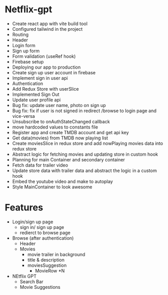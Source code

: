 # Netflix-gpt
- Create react app with vite build tool
- Configured tailwind in the project
- Routing
- Header
- Login form
- Sign up form
- Form validation (useRef hook)
- Firebase setup
- Deploying our app to production
- Create sign up user account in firebase
- Implement sign in user api
- Authentication
- Add Redux Store with userSlice
- Implemented Sign Out
- Update user profile api
- Bug fix: update user name, photo on sign up
- Bug fix: fix if user is not signed in redirect /browse to login page and vice-versa
- Unsubscribe to onAuthStateChanged callback
- move hardcoded values to constants file
- Register app and create TMDB account and get api key
- Get data(movies) from TMDB now playing list
- Create moviesSlice in redux store and add nowPlaying movies data into redux store
- Abstract logic for fetching movies and updating store in custom hook
- Planning for main Container and secondary container
- Fetch data for trailer video
- Update store data with trailer data and abstract the logic in a custom hook
- Embed the youtube video and make to autoplay
- Style MainContainer to look awesome

# Features
- Login/sign up page
    - sign in/ sign up page
    - redierct to browse page
- Browse (after authentication)
    - Header
    - Movies
        - movie trailer in background
        - title & description
        - moviesSuggestion
            - MovieRow *N
- NEtflix GPT
    - Search Bar
    - Movie Suggestions